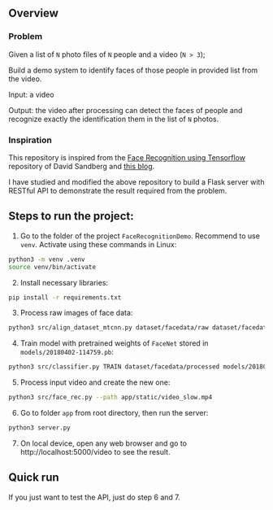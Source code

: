 ## Overview

### Problem

Given a list of `N` photo files of `N` people and a video (`N > 3`);

Build a demo system to identify faces of those people in provided list from the video.

Input: a video

Output: the video after processing can detect the faces of people and recognize exactly the identification them in the list of `N` photos.

### Inspiration

This repository is inspired from the [Face Recognition using Tensorflow](https://github.com/davidsandberg/facenet) repository of David Sandberg and [this blog](https://www.miai.vn/2019/09/11/face-recog-2-0-nhan-dien-khuon-mat-trong-video-bang-mtcnn-va-facenet).

I have studied and modified the above repository to build a Flask server with RESTful API to demonstrate the result required from the problem.

## Steps to run the project:

1. Go to the folder of the project `FaceRecognitionDemo`. Recommend to use `venv`. Activate using these commands in Linux:

```bash
python3 -m venv .venv
source venv/bin/activate
```

2. Install necessary libraries:

```bash
pip install -r requirements.txt
```

3. Process raw images of face data:

```bash
python3 src/align_dataset_mtcnn.py dataset/facedata/raw dataset/facedata/processed --image_size 160 --margin 32 --random_order --gpu_memory_fraction 0.25
```

4. Train model with pretrained weights of `FaceNet` stored in `models/20180402-114759.pb`:

```bash
python3 src/classifier.py TRAIN dataset/facedata/processed models/20180402-114759.pb models/facemodel.pkl --batch_size 1000
```

5. Process input video and create the new one:

```bash
python3 src/face_rec.py --path app/static/video_slow.mp4
```

6. Go to folder `app` from root directory, then run the server:

```bash
python3 server.py
```

7. On local device, open any web browser and go to http://localhost:5000/video to see the result.

## Quick run

If you just want to test the API, just do step 6 and 7.
